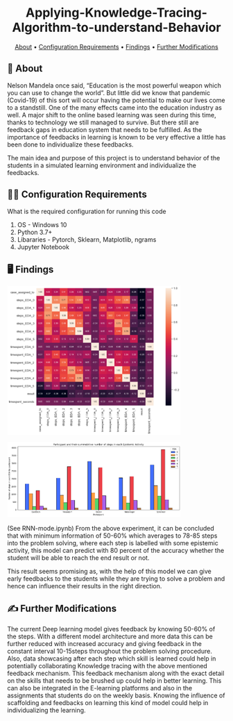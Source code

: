 <div align="center">

# Applying-Knowledge-Tracing-Algorithm-to-understand-Behavior
  
[About](#about) •
[Configuration Requirements](#configuration-requirements) •
[Findings](#installation) •
[Further Modifications](#how-to-contribute)  
  
</div>

## 📒 About <a name="about"></a>

Nelson Mandela once said, “Education is the most powerful weapon which you can use to change the world”. But little did we know that pandemic (Covid-19) of this sort will occur having the potential to make our lives come to a standstill. One of the many effects came into the education industry as well. A major shift to the online based learning was seen during this time, thanks to technology we still managed to survive. But there still are feedback gaps in education system that needs to be fulfilled.  As the importance of feedbacks in learning is known to be very effective a little has been done to individualize these feedbacks.

The main idea and purpose of this project is to understand behavior of the students in a simulated learning environment and individualize the feedbacks. 

## 👨‍💻 Configuration Requirements <a name="configuration-requirements"></a>

What is the required configuration for running this code
1. OS - Windows 10
2. Python 3.7+
3. Libararies - Pytorch, Sklearn, Matplotlib, ngrams
4. Jupyter Notebook

## 🖥️ Findings <a name="installation"></a>

<img src='https://github.com/saumyagoyal95/Applying-Knowledge-Tracing-Algorithm-to-understand-Behavior/blob/19e28da9460277e9c39aa486d38624281a9f5b9a/Images/Correlation%20matrix.png#gh-dark-mode-only' width=400px> <br>

<img src='https://github.com/saumyagoyal95/Applying-Knowledge-Tracing-Algorithm-to-understand-Behavior/blob/19e28da9460277e9c39aa486d38624281a9f5b9a/Images/EDA-withEDAsteps.png' width=400px> <br>

(See RNN-mode.ipynb)
From the above experiment, it can be concluded that with minimum information of 50-60% which averages to 78-85 steps into the problem solving, where each step is labelled with some epistemic activity, this model can predict with 80 percent of the accuracy whether the student will be able to reach the end result or not. 

This result seems promising as, with the help of this model we can give early feedbacks to the students while they are trying to solve a problem and hence can influence their results in the right direction.


## ✍️ Further Modifications <a name="how-to-contribute"></a>

The current Deep learning model gives feedback by knowing 50-60% of the steps.  With a different model architecture and more data this can be further reduced with increased accuracy and giving feedback in the constant interval 10-15steps throughout the problem solving procedure. Also, data showcasing after each step which skill is learned could help in potentially collaborating Knowledge tracing with the above mentioned feedback mechanism. This feedback mechanism along with the exact detail on the skills that needs to be brushed up could help in better learning. This can also be integrated in the E-learning platforms and also in the assignments that students do on the weekly basis. Knowing the influence of scaffolding and feedbacks on learning this kind of model could help in individualizing the learning.

